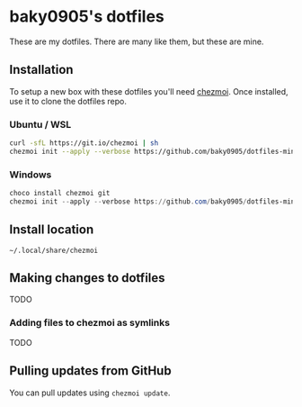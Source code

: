 # baky0905's dotfiles

These are my dotfiles. There are many like them, but these are mine.

## Installation

To setup a new box with these dotfiles you'll need [chezmoi][]. Once installed, use it to clone the dotfiles repo.


### Ubuntu / WSL

```bash
curl -sfL https://git.io/chezmoi | sh
chezmoi init --apply --verbose https://github.com/baky0905/dotfiles-minimal.git
```

### Windows

```powershell
choco install chezmoi git
chezmoi init --apply --verbose https://github.com/baky0905/dotfiles-minimal.git
```


## Install location

`~/.local/share/chezmoi`


## Making changes to dotfiles

TODO


### Adding files to chezmoi as symlinks

TODO


## Pulling updates from GitHub

You can pull updates using `chezmoi update`.


[chezmoi]: https://www.chezmoi.io/
